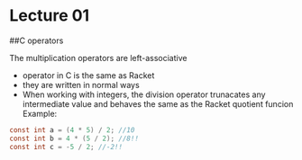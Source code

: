 # Lecture 01

##C operators

The multiplication operators are left-associative

* operator in C is the same as Racket
* they are written in normal ways
* When working with integers, the division operator trunacates
any intermediate value and behaves the same as the Racket 
quotient funcion
Example:
```C
const int a = (4 * 5) / 2; //10
const int b = 4 * (5 / 2); //8!!
const int c = -5 / 2; //-2!!
```

